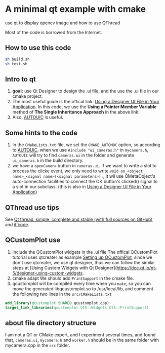 # A minimal qt example with cmake
use qt to display opencv image and how to use QThread

Most of the code is borrowed from the Internet.
## How to use this code
```sh
sh build.sh
sh test.sh
```

## Intro to qt
1. **goal:** use Qt Designer to design the .ui file, and the use the .ui file in our cmake project.
1. The most useful guide is the offical link: [Using a Designer UI File in Your Application](http://www.bim-times.com/qt/Qt-5.11.1/qtdesigner/designer-using-a-ui-file.html).
In this code, we use the **Using a Pointer Member Variable** method of **The Single Inheritance Approach** in the above link.
1. Also, [AUTOUIC](https://cmake.org/cmake/help/latest/prop_tgt/AUTOUIC.html) is useful.

## Some hints to the code

1. In the `CMakeLists.txt` file, we set the `CMAKE_AUTOMOC` option, so according to  [AUTOUIC](https://cmake.org/cmake/help/latest/prop_tgt/AUTOUIC.html), when we use `#include "ui_cameras.h"` in `mycamera.h`, `AUTOUIC` will try to find `cameras.ui` in the folder and generate `ui_cameras.h` in the build directory.
2. we have a `openCamera` button in `cameras.ui`. If we want to write a slot to process the clicke event, we only need to write `void on_<object name>_<signal name>(<signal parameters>);`, it wil use QMetaObject's auto-connection facilities to connect the OK button's clicked() signal to a slot in our subclass. (this is also in [Using a Designer UI File in Your Application](http://www.bim-times.com/qt/Qt-5.11.1/qtdesigner/designer-using-a-ui-file.html))

## QThread use tips
See [Qt thread: simple, complete and stable (with full sources on GitHub)](https://fabienpn.wordpress.com/2013/05/01/qt-thread-simple-and-stable-with-sources/) and [it'code](https://github.com/fabienpn/simple-qt-thread-example).


## QCustomPlot use 
1. include the QCustomPlot widgets in the .ui file
The offical QCustomPlot tutorial uses qtcreater as example [Setting up QCustomPlot](https://www.qcustomplot.com/index.php/tutorials/settingup), since we don't use qtcreater, we use qt designer, thus we can follow the similar steps at [Using Custom Widgets with Qt Designer](https://doc.qt.io/qt-5/designer-using-custom-widgets.
2. cmake adapt
We should add `PrintSupport` in the cmake file.
3. qcustomplot will be compiled every time when you `make`, so you can move the generated libqcustomplot.so to  /usr/local/lib, and comment the following two lines in the `src/CMakeLists.txt`
```cmake
add_library(qcustomplot SHARED qcustomplot.cpp)
target_link_libraries(qcustomplot Qt5::Widgets Qt5::PrintSupport)
```

## about file directory structure
I am not a QT or CMake expert, and I experiment several times, and found that, `cameras.ui`, `mycamera.h` and `worker.h` should be in the same folder with mycamera.cpp in the `src` folder.
